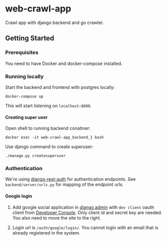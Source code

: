 # web-crawl-app

Crawl app with django backend and go crawler.

## Getting Started

### Prerequisites

You need to have Docker and docker-compose installed.

### Running locally

Start the backend and frontend with postgres locally:

```
docker-compose up
```

This will start listening on `localhost:8000`.

#### Creating super user

Open shell to running backend conatiner:

```
docker exec -it web-crawl-app_backend_1 bash
```

Use django command to create superuser:

```
./manage.py createsuperuser
```

### Authentication

We're using [django-rest-auth](https://django-rest-auth.readthedocs.io/en/latest/introduction.html) for authentication endpoints. See `backend/server/urls.py` for mapping of the endpoint urls.

#### Google login

1. Add google social application in [django admin](http://localhost:8000/admin/socialaccount/socialapp/) with `dev client` oauth client from [Developer Console](https://console.developers.google.com/apis/credentials?project=edl-app-link-spider). Only client id and secret key are needed. You also need to move the site to the right.

2. Login url is `/auth/google/login/`. You cannot login with an email that is already registered in the system.
